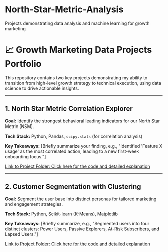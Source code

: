 # North-Star-Metric-Analysis
Projects demonstrating data analysis and machine learning for growth marketing
# 📈 Growth Marketing Data Projects Portfolio

This repository contains two key projects demonstrating my ability to transition from high-level growth strategy to technical execution, using data science to drive actionable insights.

---

## 1. North Star Metric Correlation Explorer

**Goal:** Identify the strongest behavioral leading indicators for our North Star Metric (NSM).

**Tech Stack:** Python, Pandas, `scipy.stats` (for correlation analysis)

**Key Takeaways:** [Briefly summarize your finding, e.g., "Identified 'Feature X usage' as the most correlated action, leading to a new first-week onboarding focus."]

[Link to Project Folder: Click here for the code and detailed explanation](North_Star_Correlation_Explorer/README.md)

---

## 2. Customer Segmentation with Clustering

**Goal:** Segment the user base into distinct personas for tailored marketing and engagement strategies.

**Tech Stack:** Python, Scikit-learn (K-Means), Matplotlib

**Key Takeaways:** [Briefly summarize, e.g., "Segmented users into four distinct clusters: Power Users, Passive Explorers, At-Risk Subscribers, and Lapsed Users."]

[Link to Project Folder: Click here for the code and detailed explanation](Customer_Segmentation/README.md)

